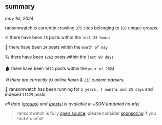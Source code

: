 
## summary
_may 1st, 2024_

ransomwatch is currently crawling `375` sites belonging to `187` unique groups

⏲ there have been `25` posts within the `last 24 hours`

🦈 there have been `24` posts within the `month of may`

🪐 there have been `1262` posts within the `last 90 days`

🏚 there have been `1672` posts within the `year of 2024`

_⚙️ there are currently `93` online hosts & `115` custom parsers._

🦕 ransomwatch has been running for `2 years, 7 months and 25 days` and indexed `11129` posts

_all data  [(groups)](http://ransomwhat.telemetry.ltd/groups) and [(posts)](http://ransomwhat.telemetry.ltd/posts) is available in JSON (updated hourly)_

> ransomwatch is fully [open source](https://github.com/joshhighet/ransomwatch#ransomwatch--). please consider [sponsoring](https://github.com/sponsors/joshhighet) if you find it useful!
